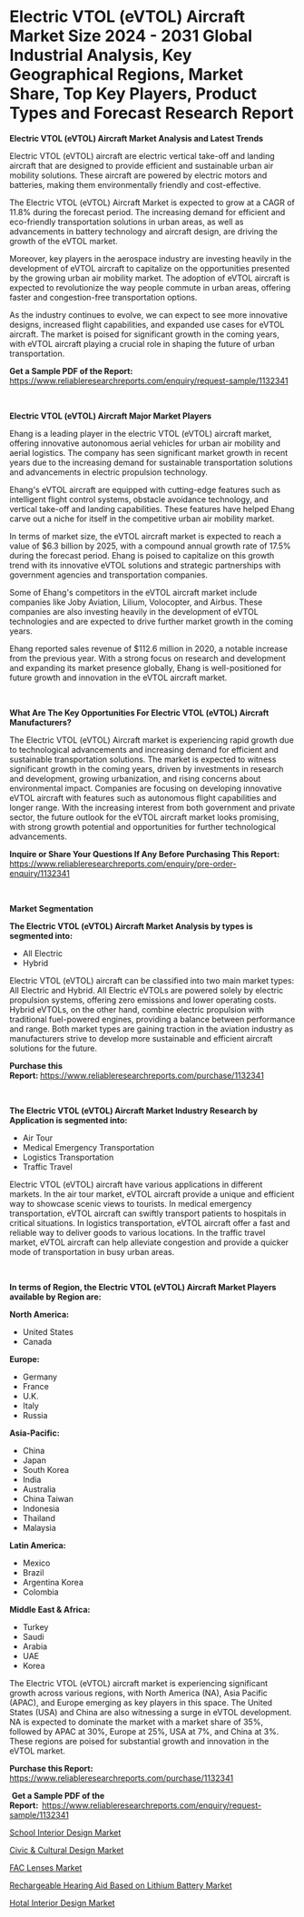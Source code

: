 <p><h1>Electric VTOL (eVTOL) Aircraft Market Size 2024 - 2031 Global Industrial Analysis, Key Geographical Regions, Market Share, Top Key Players, Product Types and Forecast Research Report</h1></p><p><strong>Electric VTOL (eVTOL) Aircraft Market Analysis and Latest Trends</strong></p>
<p><p>Electric VTOL (eVTOL) aircraft are electric vertical take-off and landing aircraft that are designed to provide efficient and sustainable urban air mobility solutions. These aircraft are powered by electric motors and batteries, making them environmentally friendly and cost-effective.</p><p>The Electric VTOL (eVTOL) Aircraft Market is expected to grow at a CAGR of 11.8% during the forecast period. The increasing demand for efficient and eco-friendly transportation solutions in urban areas, as well as advancements in battery technology and aircraft design, are driving the growth of the eVTOL market.</p><p>Moreover, key players in the aerospace industry are investing heavily in the development of eVTOL aircraft to capitalize on the opportunities presented by the growing urban air mobility market. The adoption of eVTOL aircraft is expected to revolutionize the way people commute in urban areas, offering faster and congestion-free transportation options.</p><p>As the industry continues to evolve, we can expect to see more innovative designs, increased flight capabilities, and expanded use cases for eVTOL aircraft. The market is poised for significant growth in the coming years, with eVTOL aircraft playing a crucial role in shaping the future of urban transportation.</p></p>
<p><strong>Get a Sample PDF of the Report:&nbsp;</strong> <a href="https://www.reliableresearchreports.com/enquiry/request-sample/1132341">https://www.reliableresearchreports.com/enquiry/request-sample/1132341</a></p>
<p>&nbsp;</p>
<p><strong>Electric VTOL (eVTOL) Aircraft Major Market Players</strong></p>
<p><p>Ehang is a leading player in the electric VTOL (eVTOL) aircraft market, offering innovative autonomous aerial vehicles for urban air mobility and aerial logistics. The company has seen significant market growth in recent years due to the increasing demand for sustainable transportation solutions and advancements in electric propulsion technology.</p><p>Ehang's eVTOL aircraft are equipped with cutting-edge features such as intelligent flight control systems, obstacle avoidance technology, and vertical take-off and landing capabilities. These features have helped Ehang carve out a niche for itself in the competitive urban air mobility market.</p><p>In terms of market size, the eVTOL aircraft market is expected to reach a value of $6.3 billion by 2025, with a compound annual growth rate of 17.5% during the forecast period. Ehang is poised to capitalize on this growth trend with its innovative eVTOL solutions and strategic partnerships with government agencies and transportation companies.</p><p>Some of Ehang's competitors in the eVTOL aircraft market include companies like Joby Aviation, Lilium, Volocopter, and Airbus. These companies are also investing heavily in the development of eVTOL technologies and are expected to drive further market growth in the coming years.</p><p>Ehang reported sales revenue of $112.6 million in 2020, a notable increase from the previous year. With a strong focus on research and development and expanding its market presence globally, Ehang is well-positioned for future growth and innovation in the eVTOL aircraft market.</p></p>
<p>&nbsp;</p>
<p><strong>What Are The Key Opportunities For Electric VTOL (eVTOL) Aircraft Manufacturers?</strong></p>
<p><p>The Electric VTOL (eVTOL) Aircraft market is experiencing rapid growth due to technological advancements and increasing demand for efficient and sustainable transportation solutions. The market is expected to witness significant growth in the coming years, driven by investments in research and development, growing urbanization, and rising concerns about environmental impact. Companies are focusing on developing innovative eVTOL aircraft with features such as autonomous flight capabilities and longer range. With the increasing interest from both government and private sector, the future outlook for the eVTOL aircraft market looks promising, with strong growth potential and opportunities for further technological advancements.</p></p>
<p><strong>Inquire or Share Your Questions If Any Before Purchasing This Report:</strong> <a href="https://www.reliableresearchreports.com/enquiry/pre-order-enquiry/1132341">https://www.reliableresearchreports.com/enquiry/pre-order-enquiry/1132341</a></p>
<p>&nbsp;</p>
<p><strong>Market Segmentation</strong></p>
<p><strong>The Electric VTOL (eVTOL) Aircraft Market Analysis by types is segmented into:</strong></p>
<p><ul><li>All Electric</li><li>Hybrid</li></ul></p>
<p><p>Electric VTOL (eVTOL) aircraft can be classified into two main market types: All Electric and Hybrid. All Electric eVTOLs are powered solely by electric propulsion systems, offering zero emissions and lower operating costs. Hybrid eVTOLs, on the other hand, combine electric propulsion with traditional fuel-powered engines, providing a balance between performance and range. Both market types are gaining traction in the aviation industry as manufacturers strive to develop more sustainable and efficient aircraft solutions for the future.</p></p>
<p><strong>Purchase this Report:&nbsp;</strong><a href="https://www.reliableresearchreports.com/purchase/1132341">https://www.reliableresearchreports.com/purchase/1132341</a></p>
<p>&nbsp;</p>
<p><strong>The Electric VTOL (eVTOL) Aircraft Market Industry Research by Application is segmented into:</strong></p>
<p><ul><li>Air Tour</li><li>Medical Emergency Transportation</li><li>Logistics Transportation</li><li>Traffic Travel</li></ul></p>
<p><p>Electric VTOL (eVTOL) aircraft have various applications in different markets. In the air tour market, eVTOL aircraft provide a unique and efficient way to showcase scenic views to tourists. In medical emergency transportation, eVTOL aircraft can swiftly transport patients to hospitals in critical situations. In logistics transportation, eVTOL aircraft offer a fast and reliable way to deliver goods to various locations. In the traffic travel market, eVTOL aircraft can help alleviate congestion and provide a quicker mode of transportation in busy urban areas.</p></p>
<p>&nbsp;</p>
<p><strong>In terms of Region, the Electric VTOL (eVTOL) Aircraft Market Players available by Region are:</strong></p>
<p>
    <p> <strong> North America: </strong>
        <ul>
            <li>United States</li>
            <li>Canada</li>
        </ul>
        </p> 
    <p> <strong> Europe: </strong>
        <ul>
            <li>Germany</li>
            <li>France</li>
            <li>U.K.</li>
            <li>Italy</li>
            <li>Russia</li>
        </ul>
        </p> 
    <p> <strong> Asia-Pacific: </strong>
        <ul>
            <li>China</li>
            <li>Japan</li>
            <li>South Korea</li>
            <li>India</li>
            <li>Australia</li>
            <li>China Taiwan</li>
            <li>Indonesia</li>
            <li>Thailand</li>
            <li>Malaysia</li>
        </ul>
        </p> 
    <p> <strong> Latin America: </strong>
        <ul>
            <li>Mexico</li>
            <li>Brazil</li>
            <li>Argentina Korea</li>
            <li>Colombia</li>
        </ul>
        </p> 
    <p> <strong> Middle East & Africa: </strong>
        <ul>
            <li>Turkey</li>
            <li>Saudi</li>
            <li>Arabia</li>
            <li>UAE</li>
            <li>Korea</li>
        </ul>
    </p>
    </p>
<p><p>The Electric VTOL (eVTOL) aircraft market is experiencing significant growth across various regions, with North America (NA), Asia Pacific (APAC), and Europe emerging as key players in this space. The United States (USA) and China are also witnessing a surge in eVTOL development. NA is expected to dominate the market with a market share of 35%, followed by APAC at 30%, Europe at 25%, USA at 7%, and China at 3%. These regions are poised for substantial growth and innovation in the eVTOL market.</p></p>
<p><strong>Purchase this Report: </strong><a href="https://www.reliableresearchreports.com/purchase/1132341">https://www.reliableresearchreports.com/purchase/1132341</a></p>
<p>&nbsp;<strong>Get a Sample PDF of the Report:&nbsp;&nbsp;</strong><a href="https://www.reliableresearchreports.com/enquiry/request-sample/1132341">https://www.reliableresearchreports.com/enquiry/request-sample/1132341</a></p>
<p><strong></strong></p>
<p><p><a href="https://medium.com/p/825dd1d112d8/edit">School Interior Design Market</a></p><p><a href="https://medium.com/p/489a3a1dfc49/edit">Civic & Cultural Design Market</a></p><p><a href="https://github.com/mbisetmhermsr/Market-Research-Report-List-1/blob/main/fac-lenses-market.md">FAC Lenses Market</a></p><p><a href="https://github.com/zjyglelu/Market-Research-Report-List-1/blob/main/rechargeable-hearing-aid-based-on-lithium-battery-market.md">Rechargeable Hearing Aid Based on Lithium Battery Market</a></p><p><a href="https://medium.com/p/1d65ded8144d/edit">Hotal Interior Design Market</a></p></p>